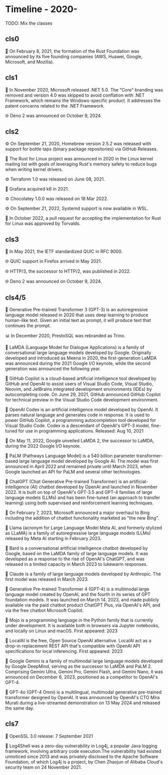 # Timeline - 2020-

TODO: Mix the classes

## cls0

🏢 On February 8, 2021, the formation of the Rust Foundation was announced by its five founding companies (AWS, Huawei, Google, Microsoft, and Mozilla).

## cls1

🏢 In November 2020, Microsoft released .NET 5.0. The "Core" branding was removed and version 4.0 was skipped to avoid conflation with .NET Framework, which remains the Windows-specific product. It addresses the patent concerns related to the .NET Framework.

🌐 Deno 2 was announced on October 9, 2024.

## cls2

⚙️ On September 21, 2020, Homebrew version 2.5.2 was released with support for bottle taps (binary package repositories) via GitHub Releases.

📜 The Rust for Linux project was announced in 2020 in the Linux kernel mailing list with goals of leveraging Rust's memory safety to reduce bugs when writing kernel drivers.

⚙️ Terraform 1.0 was released on June 08, 2021.

🏢 Grafana acquired k6 in 2021.

⚙️ Chocolatey 1.0.0 was released on 18 Mar 2022.

⚙️ On September 21, 2022, Systemd support is now available in WSL.

📜 In October 2022, a pull request for accepting the implementation for Rust for Linux was approved by Torvalds.

## cls3

🏢 In May 2021, the IETF standardized QUIC in RFC 9000.

🌐 QUIC support in Firefox arrived in May 2021.

🌐 HTTP/3, the successor to HTTP/2, was published in 2022.

🌐 Deno 2 was announced on October 9, 2024.

## cls4/5

🧠 Generative Pre-trained Transformer 3 (GPT-3) is an autoregressive language model released in 2020 that uses deep learning to produce human-like text. Given an initial text as prompt, it will produce text that continues the prompt.

📊 In December 2020, PrestoSQL was rebranded as Trino.

🧠 LaMDA (Language Model for Dialogue Applications) is a family of conversational large language models developed by Google. Originally developed and introduced as Meena in 2020, the first-generation LaMDA was announced during the 2021 Google I/O keynote, while the second generation was announced the following year.

🧠 GitHub Copilot is a cloud-based artificial intelligence tool developed by GitHub and OpenAI to assist users of Visual Studio Code, Visual Studio, Neovim, and JetBrains integrated development environments (IDEs) by autocompleting code.
On June 29, 2021, GitHub announced GitHub Copilot for technical preview in the Visual Studio Code development environment.

🧠 OpenAI Codex is an artificial intelligence model developed by OpenAI. It parses natural language and generates code in response. It is used to power GitHub Copilot, a programming autocompletion tool developed for Visual Studio Code.
Codex is a descendant of OpenAI's GPT-3 model, fine-tuned for use in programming applications.
Released: Aug 10, 2021

🧠 On May 11, 2022, Google unveiled LaMDA 2, the successor to LaMDA, during the 2022 Google I/O keynote.

🧠 PaLM (Pathways Language Model) is a 540 billion parameter transformer-based large language model developed by Google AI.
The model was first announced in April 2022 and remained private until March 2023, when Google launched an API for PaLM and several other technologies.

🧠 ChatGPT (Chat Generative Pre-trained Transformer) is an artificial-intelligence (AI) chatbot developed by OpenAI and launched in November 2022.
It is built on top of OpenAI's GPT-3.5 and GPT-4 families of large language models (LLMs) and has been fine-tuned (an approach to transfer learning) using both supervised and reinforcement learning techniques.

🧠 On February 7, 2023, Microsoft announced a major overhaul to Bing including the addition of chatbot functionality marketed as "the new Bing".

🧠 Llama (acronym for Large Language Model Meta AI, and formerly stylized as LLaMA) is a family of autoregressive large language models (LLMs) released by Meta AI starting in February 2023.

🧠 Bard is a conversational artificial intelligence chatbot developed by Google, based on the LaMDA family of large language models. It was developed as a response to the rise of OpenAI's ChatGPT, and was released in a limited capacity in March 2023 to lukewarm responses.

🧠 Claude is a family of large language models developed by Anthropic.
The first model was released in March 2023.

🧠 Generative Pre-trained Transformer 4 (GPT-4) is a multimodal large language model created by OpenAI, and the fourth in its series of GPT foundation models. It was launched on March 14, 2023, and made publicly available via the paid chatbot product ChatGPT Plus, via OpenAI's API, and via the free chatbot Microsoft Copilot.

📜 Mojo is a programming language in the Python family that is currently under development. It is available both in browsers via Jupyter notebooks, and locally on Linux and macOS.
First appeared: 2023

🧠 LocalAI is the free, Open Source OpenAI alternative. LocalAI act as a drop-in replacement REST API that's compatible with OpenAI API specifications for local inferencing.
First appeared: 2023

🧠 Google Gemini is a family of multimodal large language models developed by Google DeepMind, serving as the successor to LaMDA and PaLM 2. Comprising Gemini Ultra, Gemini Pro, Gemini Flash, and Gemini Nano, it was announced on December 6, 2023, positioned as a competitor to OpenAI's GPT-4.

🧠 GPT-4o (GPT-4 Omni) is a multilingual, multimodal generative pre-trained transformer designed by OpenAI. It was announced by OpenAI's CTO Mira Murati during a live-streamed demonstration on 13 May 2024 and released the same day.

## cls7

🔐 OpenSSL 3.0 release: 7 September 2021

🔐 Log4Shell was a zero-day vulnerability in Log4j, a popular Java logging framework, involving arbitrary code execution.The vulnerability had existed unnoticed since 2013 and was privately disclosed to the Apache Software Foundation, of which Log4j is a project, by Chen Zhaojun of Alibaba Cloud's security team on 24 November 2021.
